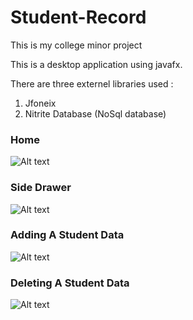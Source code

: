 # Student-Record
This is my college minor project

This is a desktop application using javafx.

There are three externel libraries used :
1. Jfoneix
2. Nitrite Database (NoSql database)

### Home
![Alt text](https://i.imgur.com/xFYCI5I.gif "Home")


### Side Drawer
![Alt text](https://i.imgur.com/Av7RxpD.gif "Side Drawer")


### Adding A Student Data
![Alt text](https://i.imgur.com/G0T8YYV.gif "Adding A Student Data")


### Deleting A Student Data
![Alt text](https://https://i.imgur.com/V6WVOPp.gif "Deleting A Student Data")
